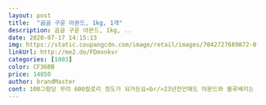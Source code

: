 ```yaml
---
layout: post 
title:  "곰곰 구운 아몬드, 1kg, 1개" 
description: 곰곰 구운 아몬드, 1kg, ..
date: 2020-07-17 14:15:13 
img: https://static.coupangcdn.com/image/retail/images/7042727689872-8f703ea7-33c6-415b-a9dd-c51f705f1b0c.jpg 
linkUrl: http://me2.do/FDmxnkvr 
categories: [1003] 
color: CF36BB 
price: 14850 
author: brandMaster 
cont: 100그람당 무려 600칼로리 정도가 되거든요<br/>23년전만해도 아몬드와 블루베리는 절대 떨어뜨리지 않게 구비해 뒀었고 블루베리는 지금까지도 장복중인데 아몬드한테 급 미안해지녀요;;;<br/>❤한끼 식사로도 조은 오버나이트 오트밀 만드는법❤<br/>거기에 기호에 따라 꿀이나 계피가루 첨가하시구요<br/>계속 손이 갈만큼 너무고소하고 맛있습니다<br/>곰곰아몬드로는 2530알 정도 되겠네요<br/>곰방 다먹고 재구매할듯요 이상품으로 해야겠어여<br/>구운 아몬드라서 짜거나 그러지도 않고 고소한 맛에 오독오독 자주 손이 가요!<br/>구운아몬드 대용량은 처음 구매해봤는데 너무 고소하고 맛있네요.<br/><br/>그래서 진공포장된 아몬드를 고르는게 중요한 팁중에 하나죠^^<br/>너무 잘산거 같아요 <br/>넋놓고 먹다보면 백미밥 두공기를 먹는것과 동일하겠죠?<br/>다만 밀봉시 진공상태를 유지해 주셨음 더 조았을듯요;;;;^^<br/>다이어트 때문에 구입한만큼 최대한 건강하게 먹겠습니다^^❤<br/>또한 노호방지를 위해서 토코페롤을 꼭 챙겨먹는 1인으로서 아몬드에  비타민E 성분이 다량 함유되어 있기 때문이에요<br/> 
---
```

 